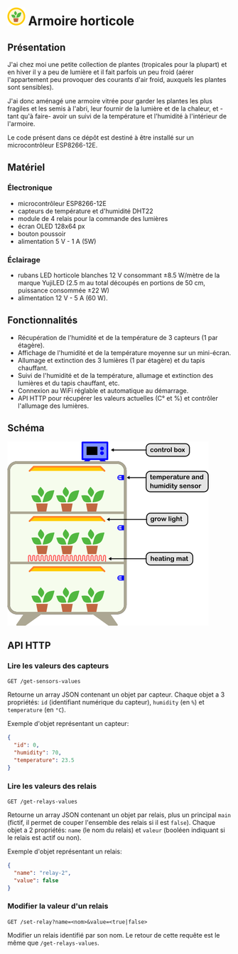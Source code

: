 # ![icon](/images/icon.png) Armoire horticole

## Présentation

J'ai chez moi une petite collection de plantes (tropicales pour la plupart) et en hiver il y a peu de lumière et il fait parfois un peu froid (aérer l'appartement peu provoquer des courants d'air froid, auxquels les plantes sont sensibles).

J'ai donc aménagé une armoire vitrée pour garder les plantes les plus fragiles et les semis à l'abri, leur fournir de la lumière et de la chaleur, et -tant qu'à faire- avoir un suivi de la température et l'humidité à l'intérieur de l'armoire.

Le code présent dans ce dépôt est destiné à être installé sur un microcontrôleur ESP8266-12E.

## Matériel

### Électronique
- microcontrôleur ESP8266-12E
- capteurs de température et d'humidité DHT22
- module de 4 relais pour la commande des lumières 
- écran OLED 128x64 px
- bouton poussoir
- alimentation 5 V - 1 A (5W)

### Éclairage

- rubans LED horticole blanches 12 V consommant ±8.5 W/mètre de la marque YujiLED (2.5 m au total découpés en portions de 50 cm, puissance consommée ±22 W)
- alimentation 12 V - 5 A (60 W).

## Fonctionnalités

- Récupération de l'humidité et de la température de 3 capteurs (1 par étagère).
- Affichage de l'humidité et de la température moyenne sur un mini-écran.
- Allumage et extinction des 3 lumières (1 par étagère) et du tapis chauffant.
- Suivi de l'humidité et de la température, allumage et extinction des lumières et du tapis chauffant, etc.
- Connexion au WiFi réglable et automatique au démarrage.
- API HTTP pour récupérer les valeurs actuelles (C° et %) et contrôler l'allumage des lumières.

## Schéma

![illustration](/images/illustration.png)

## API HTTP

### Lire les valeurs des capteurs

```
GET /get-sensors-values
```

Retourne un array JSON contenant un objet par capteur. Chaque objet a 3 propriétés: `id` (identifiant numérique du capteur), `humidity` (en `%`) et `temperature` (en `°C`).

Exemple d'objet représentant un capteur:
```json
{
  "id": 0,
  "humidity": 70,
  "temperature": 23.5
}
```

### Lire les valeurs des relais
```
GET /get-relays-values
```

Retourne un array JSON contenant un objet par relais, plus un principal `main` (fictif, il permet de couper l'ensemble des relais si il est `false`). Chaque objet a 2 propriétés: `name` (le nom du relais) et `valeur` (booléen indiquant si le relais est actif ou non).

Exemple d'objet représentant un relais:
```json
{
  "name": "relay-2",
  "value": false
}
```

### Modifier la valeur d'un relais

```
GET /set-relay?name=<nom>&value=<true|false>
```

Modifier un relais identifié par son nom. Le retour de cette requête est le même que `/get-relays-values`.
